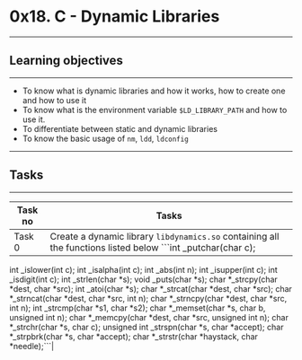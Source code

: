 # 0x18. C - Dynamic Libraries
---
## Learning objectives
---
* To know what is dynamic libraries and how it works, how to create one and how to use it
* To know what is the environment variable `$LD_LIBRARY_PATH` and how to use it.
* To differentiate between static and dynamic libraries
* To know the basic usage of `nm`, `ldd`, `ldconfig`
---
## Tasks
---
|Task no |Tasks	|
|--------|------|
|Task 0  |Create a dynamic library `libdynamics.so` containing all the functions listed below ```int _putchar(char c);
int _islower(int c);
int _isalpha(int c);
int _abs(int n);
int _isupper(int c);
int _isdigit(int c);
int _strlen(char *s);
void _puts(char *s);
char *_strcpy(char *dest, char *src);
int _atoi(char *s);
char *_strcat(char *dest, char *src);
char *_strncat(char *dest, char *src, int n);
char *_strncpy(char *dest, char *src, int n);
int _strcmp(char *s1, char *s2);
char *_memset(char *s, char b, unsigned int n);
char *_memcpy(char *dest, char *src, unsigned int n);
char *_strchr(char *s, char c);
unsigned int _strspn(char *s, char *accept);
char *_strpbrk(char *s, char *accept);
char *_strstr(char *haystack, char *needle);```|

